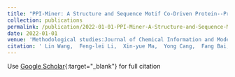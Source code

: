```yaml
---
title: "PPI-Miner: A Structure and Sequence Motif Co-Driven Protein--Protein Interaction Mining and Modeling Computational Method"
collection: publications
permalink: /publication/2022-01-01-PPI-Miner-A-Structure-and-Sequence-Motif-Co-Driven-Protein-Protein-Interaction-Mining-and-Modeling-Computational-Method
date: 2022-01-01
venue: 'Methodological studies:Journal of Chemical Information and Modeling'
citation: ' Lin Wang,  Feng-lei Li,  Xin-yue Ma,  Yong Cang,  Fang Bai, &quot;PPI-Miner: A Structure and Sequence Motif Co-Driven Protein--Protein Interaction Mining and Modeling Computational Method.&quot; Methodological studies:Journal of Chemical Information and Modeling, 2022.'
---
```

Use [Google Scholar](https://scholar.google.com/scholar?q=PPI+Miner:+A+Structure+and+Sequence+Motif+Co+Driven+Protein++Protein+Interaction+Mining+and+Modeling+Computational+Method){:target="_blank"} for full citation